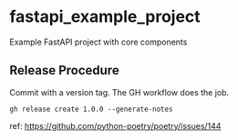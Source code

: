 # fastapi_example_project
Example FastAPI project with core components




## Release Procedure

Commit with a version tag. The GH workflow does the job.

```
gh release create 1.0.0 --generate-notes
```

ref: https://github.com/python-poetry/poetry/issues/144